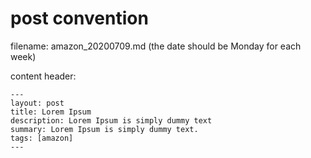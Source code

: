 # post convention
filename: amazon_20200709.md  (the date should be Monday for each week)

content header:
```
---
layout: post
title: Lorem Ipsum
description: Lorem Ipsum is simply dummy text
summary: Lorem Ipsum is simply dummy text.
tags: [amazon]
---
```
